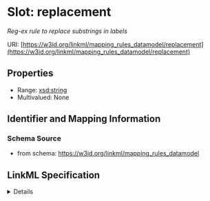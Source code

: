 # Slot: replacement
_Reg-ex rule to replace substrings in labels_


URI: [https://w3id.org/linkml/mapping_rules_datamodel/replacement](https://w3id.org/linkml/mapping_rules_datamodel/replacement)



<!-- no inheritance hierarchy -->




## Properties

* Range: [xsd:string](http://www.w3.org/2001/XMLSchema#string)
* Multivalued: None







## Identifier and Mapping Information







### Schema Source


* from schema: https://w3id.org/linkml/mapping_rules_datamodel




## LinkML Specification

<details>
```yaml
name: replacement
description: Reg-ex rule to replace substrings in labels
from_schema: https://w3id.org/linkml/mapping_rules_datamodel
rank: 1000
alias: replacement
domain_of:
- Synonymizer
range: string

```
</details>